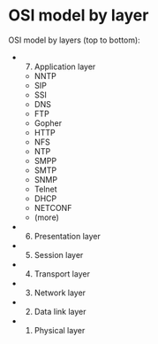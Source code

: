 # OSI model by layer

OSI model by layers (top to bottom):
- 7. Application layer
  - NNTP
  - SIP
  - SSI
  - DNS
  - FTP
  - Gopher
  - HTTP
  - NFS
  - NTP
  - SMPP
  - SMTP
  - SNMP
  - Telnet
  - DHCP
  - NETCONF
  - (more)
- 6. Presentation layer
- 5. Session layer
- 4. Transport layer
- 3. Network layer
- 2. Data link layer
- 1. Physical layer
